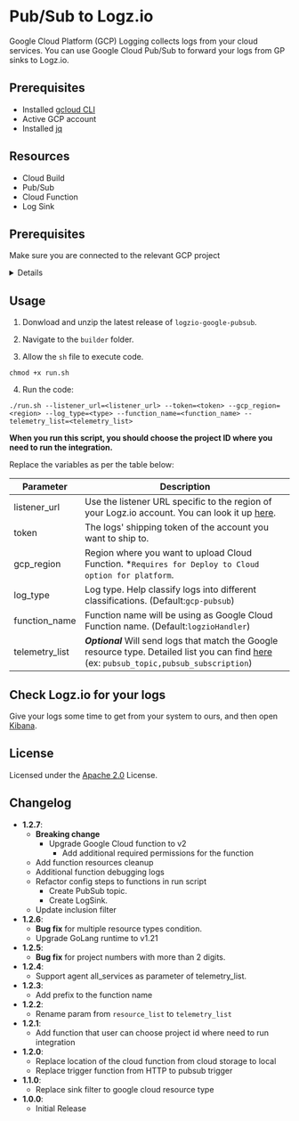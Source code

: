 # Pub/Sub to Logz.io

Google Cloud Platform (GCP) Logging collects logs from your cloud services. You can use Google Cloud Pub/Sub to forward your logs from GP sinks to Logz.io.

## Prerequisites

-   Installed [gcloud CLI](https://cloud.google.com/sdk/docs/install)
-   Active GCP account
-   Installed [jq](https://stedolan.github.io/jq/download/)

## Resources

-   Cloud Build
-   Pub/Sub
-   Cloud Function
-   Log Sink

## Prerequisites

Make sure you are connected to the relevant GCP project

<details>1. Log in to your GCP account:

```shell
gcloud auth login
```

2. Navigate to the relevant project.

3. Set the `project id` for the project that you want to send logs from:

```shell
gcloud config set project <PROJECT_ID>
```

Replace `<PROJECT_ID>` with the relevant project Id.</details>

## Usage

1. Donwload and unzip the latest release of `logzio-google-pubsub`.

2. Navigate to the `builder` folder.

3. Allow the `sh` file to execute code.

```shell
chmod +x run.sh
```

4. Run the code:

```
./run.sh --listener_url=<listener_url> --token=<token> --gcp_region=<region> --log_type=<type> --function_name=<function_name> --telemetry_list=<telemetry_list>
```

<b>When you run this script, you should choose the project ID where you need to run the integration.</b>

Replace the variables as per the table below:

| Parameter      | Description                                                                                                                                                                                               |
| -------------- | --------------------------------------------------------------------------------------------------------------------------------------------------------------------------------------------------------- |
| listener_url   | Use the listener URL specific to the region of your Logz.io account. You can look it up [here](https://docs.logz.io/user-guide/accounts/account-region.html).                                             |
| token          | The logs' shipping token of the account you want to ship to.                                                                                                                                              |
| gcp_region     | Region where you want to upload Cloud Function. \*`Requires for Deploy to Cloud option for platform`.                                                                                                     |
| log_type       | Log type. Help classify logs into different classifications. (Default:`gcp-pubsub`)                                                                                                                       |
| function_name  | Function name will be using as Google Cloud Function name. (Default:`logzioHandler`)                                                                                                                      |
| telemetry_list | **_Optional_** Will send logs that match the Google resource type. Detailed list you can find [here](https://cloud.google.com/logging/docs/api/v2/resource-list) (ex: `pubsub_topic,pubsub_subscription`) |

## Check Logz.io for your logs

Give your logs some time to get from your system to ours, and then open [Kibana](https://app.logz.io/#/dashboard/kibana).

## License

Licensed under the [Apache 2.0](http://apache.org/licenses/LICENSE-2.0.txt) License.

## Changelog

- **1.2.7**:
  - **Breaking change**
    - Upgrade Google Cloud function to v2
      - Add additional required permissions for the function
  - Add function resources cleanup
  - Additional function debugging logs
  - Refactor config steps to functions in run script
    - Create PubSub topic.
    - Create LogSink.
  - Update inclusion filter    
- **1.2.6**:
  - **Bug fix** for multiple resource types condition.
  - Upgrade GoLang runtime to v1.21
- **1.2.5**:
  - **Bug fix** for project numbers with more than 2 digits.
- **1.2.4**:
  - Support agent all_services as parameter of telemetry_list.
- **1.2.3**:
  - Add prefix to the function name
- **1.2.2**:
  - Rename param from `resource_list` to `telemetry_list`
- **1.2.1**:
  - Add function that user can choose project id where need to run integration
- **1.2.0**:
  - Replace location of the cloud function from cloud storage to local 
  - Replace trigger function from HTTP to pubsub trigger
- **1.1.0**:
  - Replace sink filter to google cloud resource type
- **1.0.0**:
  - Initial Release
